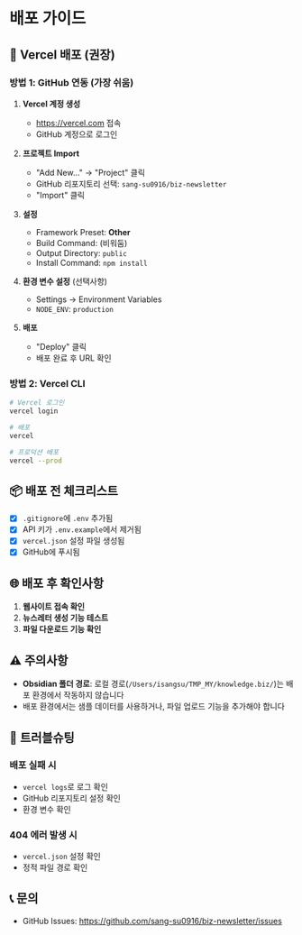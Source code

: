 # 배포 가이드

## 🚀 Vercel 배포 (권장)

### 방법 1: GitHub 연동 (가장 쉬움)

1. **Vercel 계정 생성**
   - https://vercel.com 접속
   - GitHub 계정으로 로그인

2. **프로젝트 Import**
   - "Add New..." → "Project" 클릭
   - GitHub 리포지토리 선택: `sang-su0916/biz-newsletter`
   - "Import" 클릭

3. **설정**
   - Framework Preset: **Other**
   - Build Command: (비워둠)
   - Output Directory: `public`
   - Install Command: `npm install`

4. **환경 변수 설정** (선택사항)
   - Settings → Environment Variables
   - `NODE_ENV`: `production`

5. **배포**
   - "Deploy" 클릭
   - 배포 완료 후 URL 확인

### 방법 2: Vercel CLI

```bash
# Vercel 로그인
vercel login

# 배포
vercel

# 프로덕션 배포
vercel --prod
```

## 📦 배포 전 체크리스트

- [x] `.gitignore`에 `.env` 추가됨
- [x] API 키가 `.env.example`에서 제거됨
- [x] `vercel.json` 설정 파일 생성됨
- [x] GitHub에 푸시됨

## 🌐 배포 후 확인사항

1. **웹사이트 접속 확인**
2. **뉴스레터 생성 기능 테스트**
3. **파일 다운로드 기능 확인**

## ⚠️ 주의사항

- **Obsidian 폴더 경로**: 로컬 경로(`/Users/isangsu/TMP_MY/knowledge.biz/`)는 배포 환경에서 작동하지 않습니다
- 배포 환경에서는 샘플 데이터를 사용하거나, 파일 업로드 기능을 추가해야 합니다

## 🔧 트러블슈팅

### 배포 실패 시
- `vercel logs`로 로그 확인
- GitHub 리포지토리 설정 확인
- 환경 변수 확인

### 404 에러 발생 시
- `vercel.json` 설정 확인
- 정적 파일 경로 확인

## 📞 문의
- GitHub Issues: https://github.com/sang-su0916/biz-newsletter/issues
